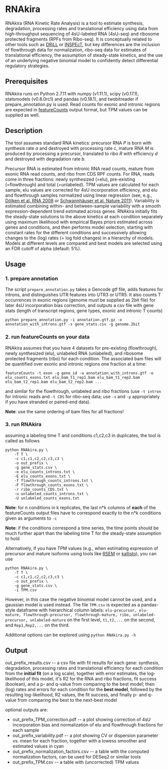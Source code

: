 # RNAkira

RNAkira (RNA Kinetic Rate Analysis) is a tool to estimate synthesis, degradation, processing rates and translational efficiency using data from high-throughput sequencing of 4sU-labeled RNA (4sU-seq) and ribosome protected fragments (RPFs from Ribo-seq).  It is conceptually related to other tools such as  [DRiLL](http://dx.doi.org/10.1016/j.cell.2014.11.015) or [INSPEcT](http://bioinformatics.oxfordjournals.org/content/31/17/2829), but key differences are the inclusion of flowthrough data for normalization, ribo-seq data for estimates of translational efficiency, the assumption of steady-state kinetics, and the use of an underlying negative binomial model to confidently detect differential regulatory strategies.

## Prerequisites
RNAkira runs on Python 2.7.11 with numpy (v1.11.1), scipy (v0.17.1), statsmodels (v0.8.0rc1) and pandas (v0.18.1), and twobitreader if prepare_annotation.py is used. Read counts for exonic and intronic regions are expected in [featureCounts](http://bioinf.wehi.edu.au/featureCounts/) output format, but TPM values can be supplied as well.

## Description
The tool assumes standard RNA kinetics: precursor RNA *P* is born with synthesis rate *a* and destroyed with processing rate *c*, mature RNA *M* is produced by processing a precursor, translated to ribo *R* with efficiency *d* and destroyed with degradation rate *b*. 

Precursor RNA is estimated from intronic RNA read counts, mature from exonic RNA read counts, and ribo from CDS RPF counts. For RNA, reads come in three fractions: newly synthesized (=elu), pre-existing (=flowthrough) and total (=unlabeled). TPM values are calculated for each sample, elu values are corrected for 4sU incorporation efficiency, and elu and flowthrough samples normalized using linear regression (see, e.g., [Dölken et al. RNA 2008](http://dx.doi.org/10.1261/rna.1136108) or [Schwannhäuser et al. Nature 2011](http://dx.doi.org/10.1038/nature10098)). Variability is estimated combining within- and between-sample variability with a smooth expression-dependent trend estimated across genes. RNAkira initially fits the steady-state solutions to the above kinetics at each condition separately using maximum likelihood with empirical Bayes priors estimated across genes and conditions, and then performs model selection, starting with constant rates for the different conditions and successively allowing changes to the (log) rates (= log fold changes) in a hierarchy of models. Models at different levels are compared and best models are selected using an FDR cutoff of alpha (default: 5%).

## Usage

### 1. prepare annotation
The script ``prepare_annotation.py`` takes a Gencode gtf file, adds features for introns, and distinguishes UTR features into UTR3 or UTR5. It also counts T occurrences in exonic regions (genome must be supplied as 2bit file) for later 4sU incorporation bias correction, and outputs a csv file with gene stats (length of transcript regions, gene types, exonic and intronic T counts)
```
python prepare_annotation.py -i annotation.gtf.gz -o annotation_with_introns.gtf -s gene_stats.csv -g genome.2bit
```
### 2. run featureCounts on your data
RNAkira assumes that you have 4 datasets for pre-existing (flowthrough), newly synthesized (elu), unlabeled RNA (unlabeled), and ribosome protected fragments (ribo) for each condition. The associated bam files will be quantified over exonic and intronic regions one fraction at a time:
```
featureCounts -t exon -g gene_id -a annotation_with_introns.gtf -o elu_counts_exons.txt elu_bam_t1_rep1.bam elu_bam_t1_rep2.bam elu_bam_t2_rep1.bam elu_bam_t2_rep2.bam ...
```
and similar for the flowthrough, unlabeled and ribo fractions (use ``-t intron`` for intronic reads and ``-t CDS`` for ribo-seq data; use ``-s`` and ``-p`` appropriately if you have stranded or paired-end data). 

**Note**: use the same ordering of bam files for all fractions!

### 3. run RNAkira
assuming a labeling time T and conditions c1,c2,c3 in duplicates, the tool is called as follows
```
python RNAkira.py \
    -T T \
    -c c1,c1,c2,c2,c3,c3 \
    -o out_prefix \
    -g gene_stats.csv \
    -e elu_counts_introns.txt \
    -E elu_counts_exons.txt \
    -f flowthrough_counts_introns.txt \
    -F flowthrough_counts_exons.txt \
    -r ribo_counts_CDS.txt \
    -u unlabeled_counts_introns.txt \
    -U unlabeled_counts_exons.txt  
```
**Note**: for n conditions in k replicates, the last n\*k columns of **each** of the featureCounts output files have to correspond exactly to the n\*k conditions given as arguments to ``-c``

**Note**: if the conditions correspond a time series, the time points should be much further apart than the labeling time T for the steady-state assumption to hold

Alternatively, if you have TPM values (e.g., when estimating expression of precursor and mature isoforms using tools like [RSEM](http://deweylab.github.io/RSEM/) or [kallisto](https://pachterlab.github.io/kallisto/)), you can use
```
python RNAkira.py \
    -T T \
    -c c1,c1,c2,c2,c3,c3 \
    -o out_prefix \
    -g gene_stats.csv \
    -i TPM.csv 
```

However, in this case the negative binomial model cannot be used, and a gaussian model is used instead. The file ``TPM.csv`` is expected as a pandas-style dataframe with hierarchical column labels: ``elu-precursor, elu-mature, flowthrough-precursor, flowthrough-mature, ribo, unlabeled-precursor, unlabeled-mature`` on the first level, ``t1,t2,...`` on the second, and ``Rep1,Rep2,...`` on the third.

Additional options can be explored using ``python RNAkira.py -h``

## Output

out_prefix_results.csv -- a csv file with fit results for each gene: synthesis, degradation, processing rates and translational efficiency for each condition from the **initial fit** (on a log scale), together with error estimates, the log-likelihood of this model, it's R2 for the RNA and ribo fractions, fit success (boolean), and a p- and q-value from comparing to the best model; then (log) rates and errors for each condition for the **best model**, followed by the resulting log-likelihood, R2 values, the fit success, and finally p- and q-value from comparing the best to the next-best model

optional outputs are:
* out_prefix_TPM_correction.pdf -- a plot showing correction of 4sU incorporation bias and normalization of elu and flowthrough fractions for each sample
* out_prefix_variability.pdf -- a plot showing CV or dispersion parameter vs. mean for each fraction, together with a lowess smoother and estimated values in cyan
* out_prefix_normalization_factors.csv -- a table with the computed normalization factors, can be used for DESeq2 or similar tools
* out_prefix_TPM.csv -- a table with (uncorrected) TPM values
